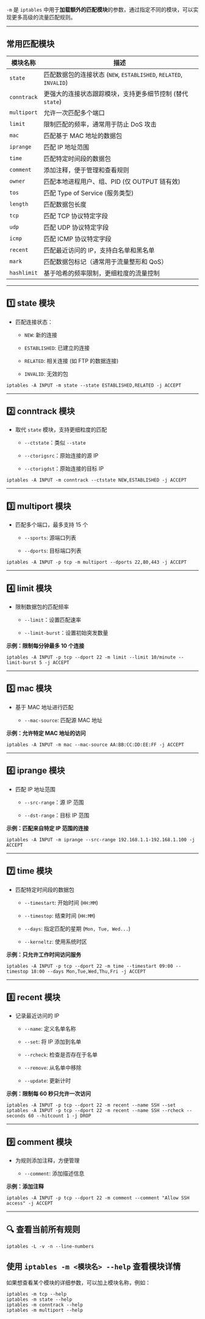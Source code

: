 
`-m` 是 `iptables` 中用于**加载额外的匹配模块**的参数，通过指定不同的模块，可以实现更多高级的流量匹配规则。

---

## **常用匹配模块**

|模块名称|描述|
|---|---|
|`state`|匹配数据包的连接状态 (`NEW`, `ESTABLISHED`, `RELATED`, `INVALID`)|
|`conntrack`|更强大的连接状态跟踪模块，支持更多细节控制 (替代 `state`)|
|`multiport`|允许一次匹配多个端口|
|`limit`|限制匹配的频率，通常用于防止 DoS 攻击|
|`mac`|匹配基于 MAC 地址的数据包|
|`iprange`|匹配 IP 地址范围|
|`time`|匹配特定时间段的数据包|
|`comment`|添加注释，便于管理和查看规则|
|`owner`|匹配本地进程用户、组、PID (仅 OUTPUT 链有效)|
|`tos`|匹配 Type of Service (服务类型)|
|`length`|匹配数据包长度|
|`tcp`|匹配 TCP 协议特定字段|
|`udp`|匹配 UDP 协议特定字段|
|`icmp`|匹配 ICMP 协议特定字段|
|`recent`|匹配最近访问的 IP，支持白名单和黑名单|
|`mark`|匹配数据包标记（通常用于流量整形和 QoS）|
|`hashlimit`|基于哈希的频率限制，更细粒度的流量控制|

---

## **1️⃣ state 模块**

- 匹配连接状态：
    
    - `NEW`: 新的连接
        
    - `ESTABLISHED`: 已建立的连接
        
    - `RELATED`: 相关连接 (如 FTP 的数据连接)
        
    - `INVALID`: 无效的包
        

`iptables -A INPUT -m state --state ESTABLISHED,RELATED -j ACCEPT`

---

## **2️⃣ conntrack 模块**

- 取代 `state` 模块，支持更细粒度的匹配
    
    - `--ctstate`：类似 `--state`
        
    - `--ctorigsrc`：原始连接的源 IP
        
    - `--ctorigdst`：原始连接的目标 IP
        

`iptables -A INPUT -m conntrack --ctstate NEW,ESTABLISHED -j ACCEPT`

---

## **3️⃣ multiport 模块**

- 匹配多个端口，最多支持 15 个
    
    - `--sports`: 源端口列表
        
    - `--dports`: 目标端口列表
        

`iptables -A INPUT -p tcp -m multiport --dports 22,80,443 -j ACCEPT`

---

## **4️⃣ limit 模块**

- 限制数据包的匹配频率
    
    - `--limit`：设置匹配速率
        
    - `--limit-burst`：设置初始突发数量
        

**示例：限制每分钟最多 10 个连接**


`iptables -A INPUT -p tcp --dport 22 -m limit --limit 10/minute --limit-burst 5 -j ACCEPT`

---

## **5️⃣ mac 模块**

- 基于 MAC 地址进行匹配
    
    - `--mac-source`: 匹配源 MAC 地址
        

**示例：允许特定 MAC 地址的访问**


`iptables -A INPUT -m mac --mac-source AA:BB:CC:DD:EE:FF -j ACCEPT`

---

## **6️⃣ iprange 模块**

- 匹配 IP 地址范围
    
    - `--src-range`：源 IP 范围
        
    - `--dst-range`：目标 IP 范围
        

**示例：匹配来自特定 IP 范围的连接**


`iptables -A INPUT -m iprange --src-range 192.168.1.1-192.168.1.100 -j ACCEPT`

---

## **7️⃣ time 模块**

- 匹配特定时间段的数据包
    
    - `--timestart`: 开始时间 (`HH:MM`)
        
    - `--timestop`: 结束时间 (`HH:MM`)
        
    - `--days`: 指定匹配的星期 (`Mon, Tue, Wed...`)
        
    - `--kerneltz`: 使用系统时区
        

**示例：只允许工作时间访问服务**


`iptables -A INPUT -p tcp --dport 22 -m time --timestart 09:00 --timestop 18:00 --days Mon,Tue,Wed,Thu,Fri -j ACCEPT`

---

## **8️⃣ recent 模块**

- 记录最近访问的 IP
    
    - `--name`: 定义名单名称
        
    - `--set`: 将 IP 添加到名单
        
    - `--rcheck`: 检查是否存在于名单
        
    - `--remove`: 从名单中移除
        
    - `--update`: 更新计时
        

**示例：限制每 60 秒只允许一次访问**


`iptables -A INPUT -p tcp --dport 22 -m recent --name SSH --set iptables -A INPUT -p tcp --dport 22 -m recent --name SSH --rcheck --seconds 60 --hitcount 1 -j DROP`

---

## **9️⃣ comment 模块**

- 为规则添加注释，方便管理
    
    - `--comment`: 添加描述信息
        

**示例：添加注释**


`iptables -A INPUT -p tcp --dport 22 -m comment --comment "Allow SSH access" -j ACCEPT`

---

## **🔍 查看当前所有规则**


`iptables -L -v -n --line-numbers`



## **使用 `iptables -m <模块名> --help` 查看模块详情**

如果想查看某个模块的详细参数，可以加上模块名称，例如：


```
iptables -m tcp --help 
iptables -m state --help 
iptables -m conntrack --help
iptables -m multiport --help
```